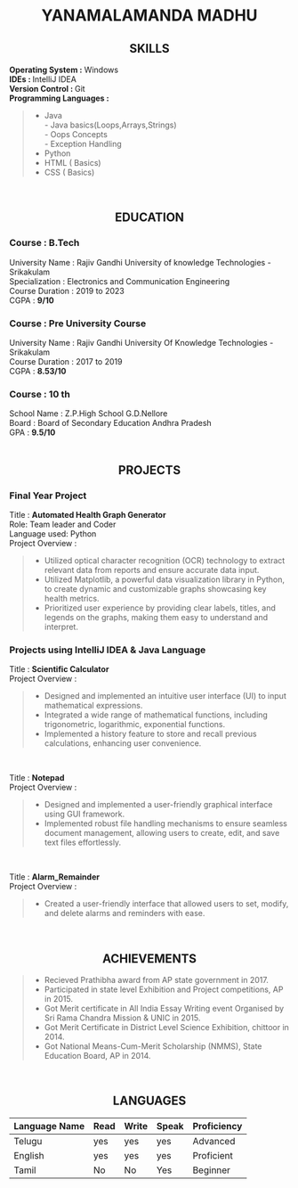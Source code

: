 # <div align="center"> YANAMALAMANDA MADHU </div>     

## <div align="center"> SKILLS </div>

<b>Operating System :</b> Windows </br>
<b>IDEs : </b> IntelliJ IDEA </br>
<b>Version Control : </b> Git </br>
<b>Programming Languages :</b></br>
> - Java</br>
      - Java basics(Loops,Arrays,Strings)</br>
      - Oops Concepts</br>
      - Exception Handling</br>
> - Python</br>
> - HTML ( Basics)</br>
> - CSS ( Basics)</br>
</br>

## <div align="center"> EDUCATION  </div>     
### Course : B.Tech</br>
University Name : Rajiv Gandhi University of knowledge Technologies - Srikakulam </br>
Specialization : Electronics and Communication Engineering </br>
Course Duration : 2019 to 2023 </br>
CGPA : <b>9/10 </b> </br>
### Course : Pre University Course </br>
University Name : Rajiv Gandhi University Of Knowledge Technologies - Srikakulam </br>
Course Duration : 2017 to 2019 </br>
CGPA : <b>8.53/10</b> </br>
### Course : 10 th
School Name : Z.P.High School G.D.Nellore </br>
Board : Board of Secondary Education Andhra Pradesh </br>
GPA : <b>9.5/10</b> </br>
</br>

## <div align="center"> PROJECTS</div>
### Final Year Project
Title : <b>Automated Health Graph Generator</b> </br>
Role: Team leader and Coder </br>
Language used: Python </br>
Project Overview :
> - Utilized optical character recognition (OCR) technology to extract relevant data from reports and ensure accurate data input.
> - Utilized Matplotlib, a powerful data visualization library in Python, to create dynamic and customizable graphs showcasing key health metrics.
> - Prioritized user experience by providing clear labels, titles, and legends on the graphs, making them easy to understand and interpret.

### Projects using IntelliJ IDEA & Java Language 
Title : <b>Scientific Calculator </b></br>
Project Overview : 
> - Designed and implemented an intuitive user interface (UI) to input mathematical expressions.
> - Integrated a wide range of mathematical functions, including trigonometric, logarithmic, exponential functions.
> - Implemented a history feature to store and recall previous calculations, enhancing user convenience.</br>
</br>

Title : <b>Notepad</b></br>
Project Overview :
> - Designed and implemented a user-friendly graphical interface using GUI framework.
> - Implemented robust file handling mechanisms to ensure seamless document management, allowing users to create, edit, and save text files effortlessly.</br>
</br>

Title : <b>Alarm_Remainder</b></br>
Project Overview :
> - Created a user-friendly interface that allowed users to set, modify, and delete alarms and reminders with ease.</br>
</br>

## <div align="center"> ACHIEVEMENTS </div>
> - Recieved Prathibha award from AP state government in 2017.
> - Participated in state level Exhibition and Project competitions, AP in 2015.
> - Got Merit certificate in All India Essay Writing event Organised by Sri Rama Chandra Mission & UNIC in 2015.
> - Got Merit Certificate in District Level Science Exhibition, chittoor in 2014.
> - Got National Means-Cum-Merit Scholarship (NMMS), State Education Board, AP in 2014.
</br>

## <div align="center"> LANGUAGES </div>

| Language Name | Read | Write | Speak | Proficiency |
|---------------|------|-------|-------|-------------|
| Telugu |yes|yes|yes|Advanced|
|English| yes|yes|yes|Proficient|
|Tamil|No|No|Yes|Beginner|
</br>









